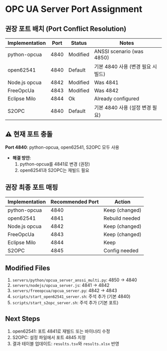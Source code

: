 # OPC UA Server Port Assignment

## 권장 포트 배치 (Port Conflict Resolution)

| Implementation  | Port | Status  | Notes                              |
|-----------------|------|---------|-------------------------------------|
| python-opcua    | 4840 | Modified| ANSSI scenario (was 4850)           |
| open62541       | 4840 | Default | 기본 4840 사용 (변경 필요 시 빌드) |
| Node.js opcua   | 4842 | Modified| Was 4841                           |
| FreeOpcUa       | 4843 | Modified| Was 4842                           |
| Eclipse Milo    | 4844 | Ok      | Already configured                  |
| S2OPC           | 4840 | Default | 기본 4840 사용 (설정 변경 필요)     |

## ⚠️ 현재 포트 충돌

**Port 4840**: python-opcua, open62541, S2OPC 모두 사용
- **해결 방안**:
  1. python-opcua를 4841로 변경 (권장)
  2. open62541과 S2OPC는 재빌드 필요

## 권장 최종 포트 매핑

| Implementation  | Recommended Port | Action          |
|-----------------|------------------|-----------------|
| python-opcua    | 4840             | Keep (changed)  |
| open62541       | 4841             | Rebuild needed  |
| Node.js opcua   | 4842             | Keep (changed)  |
| FreeOpcUa       | 4843             | Keep (changed)  |
| Eclipse Milo    | 4844             | Keep            |
| S2OPC           | 4845             | Config needed   |

## Modified Files

1. `servers/python/opcua_server_anssi_multi.py`: 4850 → 4840
2. `servers/nodejs/opcua_server.js`: 4841 → 4842
3. `servers/freeopcua/opcua_server.py`: 4842 → 4843
4. `scripts/start_open62541_server.sh`: 주석 추가 (기본 4840)
5. `scripts/start_s2opc_server.sh`: 주석 추가 (기본 포트)

## Next Steps

1. open62541: 포트 4841로 재빌드 또는 바이너리 수정
2. S2OPC: 설정 파일에서 포트 4845 지정
3. 결과 테이블 업데이트: `results.tsv`와 `results.xlsx` 반영

